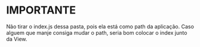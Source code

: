 # IMPORTANTE

Não tirar o index.js dessa pasta, pois ela está como path da aplicação.
Caso alguem que manje consiga mudar o path, seria bom colocar o index junto da View.